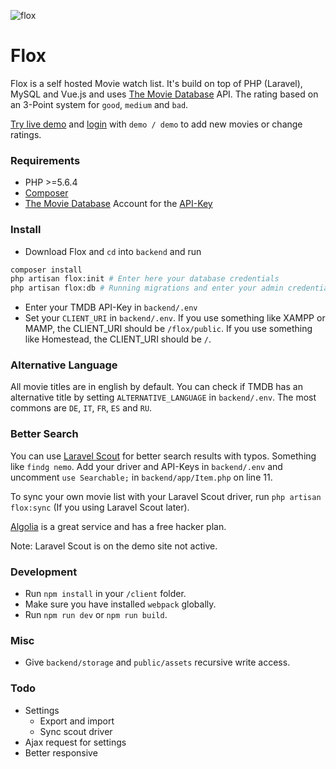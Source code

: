 ![flox](http://80.240.132.120/flox-demo/public/assets/img/dark.jpg)

Flox
===============
Flox is a self hosted Movie watch list. It's build on top of PHP (Laravel), MySQL and Vue.js and uses [The Movie Database](https://www.themoviedb.org/) API.
The rating based on an 3-Point system for `good`, `medium` and `bad`.

[Try live demo](http://80.240.132.120/flox-demo/public/) and [login](http://80.240.132.120/flox-demo/public/login) with `demo / demo` to add new movies or change ratings.

### Requirements

* PHP >=5.6.4
* [Composer](https://getcomposer.org/)
* [The Movie Database](https://www.themoviedb.org/) Account for the [API-Key](https://www.themoviedb.org/faq/api)

### Install

* Download Flox and `cd` into `backend` and run
```bash
composer install
php artisan flox:init # Enter here your database credentials
php artisan flox:db # Running migrations and enter your admin credentials for the site
```
* Enter your TMDB API-Key in `backend/.env`
* Set your `CLIENT_URI` in `backend/.env`. If you use something like XAMPP or MAMP, the CLIENT_URI should be `/flox/public`. If you use something like Homestead, the CLIENT_URI should be `/`.

### Alternative Language

All movie titles are in english by default. You can check if TMDB has an alternative title by setting `ALTERNATIVE_LANGUAGE` in `backend/.env`.
The most commons are `DE`, `IT`, `FR`, `ES` and `RU`.

### Better Search

You can use [Laravel Scout](https://laravel.com/docs/master/scout) for better search results with typos. Something like `findg nemo`.
Add your driver and API-Keys in `backend/.env` and uncomment `use Searchable;` in `backend/app/Item.php` on line 11.

To sync your own movie list with your Laravel Scout driver, run `php artisan flox:sync` (If you using Laravel Scout later).

[Algolia](https://www.algolia.com/) is a great service and has a free hacker plan.

Note: Laravel Scout is on the demo site not active.

### Development

* Run `npm install` in your `/client` folder.
* Make sure you have installed `webpack` globally.
* Run `npm run dev` or  `npm run build`.

### Misc

* Give `backend/storage` and `public/assets` recursive write access.

### Todo

* Settings
  * Export and import
  * Sync scout driver
* Ajax request for settings
* Better responsive
